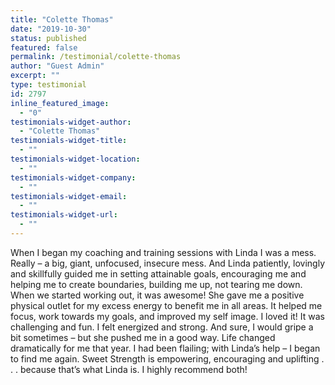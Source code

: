 ```yaml
---
title: "Colette Thomas"
date: "2019-10-30"
status: published
featured: false
permalink: /testimonial/colette-thomas
author: "Guest Admin"
excerpt: ""
type: testimonial
id: 2797
inline_featured_image:
  - "0"
testimonials-widget-author:
  - "Colette Thomas"
testimonials-widget-title:
  - ""
testimonials-widget-location:
  - ""
testimonials-widget-company:
  - ""
testimonials-widget-email:
  - ""
testimonials-widget-url:
  - ""
---
```


When I began my coaching and training sessions with Linda I was a mess. Really – a big, giant, unfocused, insecure mess. And Linda patiently, lovingly and skillfully guided me in setting attainable goals, encouraging me and helping me to create boundaries, building me up, not tearing me down. When we started working out, it was awesome! She gave me a positive physical outlet for my excess energy to benefit me in all areas. It helped me focus, work towards my goals, and improved my self image. I loved it! It was challenging and fun. I felt energized and strong. And sure, I would gripe a bit sometimes – but she pushed me in a good way. Life changed dramatically for me that year. I had been flailing; with Linda’s help – I began to find me again. Sweet Strength is empowering, encouraging and uplifting . . . because that’s what Linda is. I highly recommend both!
